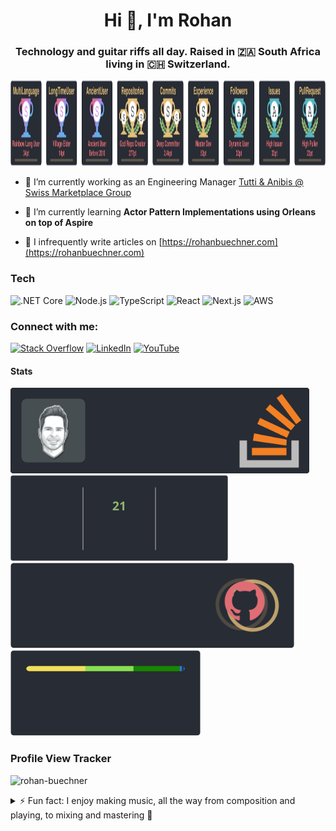 <h1 align="center">Hi 👋, I'm Rohan</h1>
<h3 align="center">Technology and guitar riffs all day. Raised in 🇿🇦 South Africa living in 🇨🇭 Switzerland.</h3>

<p align="left">
  <a href="https://www.youtube.com/watch?v=dQw4w9WgXcQ">
   <img height="137px" src="trophies.svg"/>
  </a>
</p> 

- 🔭 I’m currently working as an Engineering Manager [Tutti & Anibis @ Swiss Marketplace Group](https://swissmarketplace.group/)
  
- 🌱 I’m currently learning **Actor Pattern Implementations using Orleans on top of Aspire**
  
- 📝 I infrequently write articles on [https://rohanbuechner.com](https://rohanbuechner.com)

### Tech

![.NET Core](https://img.shields.io/badge/-DotNetCore-512BD4?&logo=.net&logoColor=white)
![Node.js](https://img.shields.io/badge/-Node.js-339933?&logo=node.js&logoColor=white)
![TypeScript](https://img.shields.io/badge/-TypeScript-3178C6?&logo=typescript&logoColor=white)
![React](https://img.shields.io/badge/-React-61DAFB?&logo=react&logoColor=black)
![Next.js](https://img.shields.io/badge/-Next.js-000000?&logo=next.js&logoColor=white)
![AWS](https://img.shields.io/badge/-AWS-FF9900?&logo=amazonwebservices&logoColor=white)

<h3 align="left">Connect with me:</h3>

[![Stack Overflow](https://img.shields.io/badge/Stack%20Overflow-FE7A16?logo=stack-overflow&logoColor=white)](https://stackoverflow.com/users/1105314)
[![LinkedIn](https://img.shields.io/badge/LinkedIn-0A66C2?logo=linkedin&logoColor=white)](https://www.linkedin.com/in/rohan-buechner)
[![YouTube](https://img.shields.io/badge/YouTube-FF0000?logo=youtube&logoColor=white)](https://www.youtube.com/@evette-and-rohan)

#### Stats

<a href="https://stackoverflow.com/users/1105314">
   <img height="137px" src="stackoverflow.svg"/>
</a>
<a href="https://github.com/rohan-buechner">
    <img height="137px" src="streak.svg"/>
</a>
<a href="https://github.com/rohan-buechner">
  <img height="137px" src="stars-tier.svg"/>
  <img height="137px" src="languages.svg"/>
</a>

### Profile View Tracker

<p align="left">
  <img src="https://komarev.com/ghpvc/?username=rohan-buechner&label=Profile%20views&color=0e75b6&style=flat" alt="rohan-buechner" />
</p>

<details>
  <summary>⚡ Fun fact: I enjoy making music, all the way from composition and playing, to mixing and mastering 🤘</summary>
  <br />
  
   [![Senaah - Ephemeral](http://img.youtube.com/vi/rqCzm6L2PiE/0.jpg)](http://www.youtube.com/watch?v=rqCzm6L2PiE "Senaah - Ephemeral")
</details

